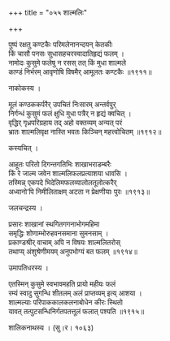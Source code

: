 +++
title = "०५५ शाल्मलिः"

+++


पुष्पं रक्षतु कण्टकैः परिमलेनानन्दयन् केतकीः   
किं चासौ पनसः सुधासहचरस्वादातिहृद्यं फलम् ।  
नामोदः कुसुमे फलेषु न रसस् तत् किं मुधा शाल्मले  
काण्डं निर्भरम् आवृणोषि विषमैर् आमूलतः कण्टकैः ॥१९११॥  


नाकोकस्य ।  


मूलं कण्ठककर्परैर् उपचितं निःसारम् अन्तर्वपुर्  
निर्गन्धं कुसुमं फलं क्षुधि मुधा पत्रैर् न हृद्यं क्वचित् ।  
वृद्धिर् गृध्रपरिग्रहाय तद् अहो वक्तव्यम् अन्यत् परं  
भ्रातः शाल्मलिवृक्ष नास्ति भवतः किञ्चिन् महत्त्वोचितम् ॥१९१२॥  


कस्यचित् ।  


आहूतः परितो दिगन्तगतिभिः शाखाभराडम्बरैः  
किं रे जाल्म जवेन शाल्मलिफलप्रत्याशया धावसि ।  
तस्मिन्न् एकपदे भिदेलिमफलव्यालोलतूलोत्करैर्   
अध्वानो’पि निमीलिताक्षम् अटता न प्रेक्षणीयाः पुरः ॥१९१३॥  


जलचन्द्रस्य ।  


प्रसारः शाखानां स्थगितगगनाभोगमहिमा  
समृद्धिः शोणाम्भोरुहवनसमाना सुमनसाम् ।  
प्रकाण्डश्रीर् वाचाम् अपि न विषयः शाल्मलितरोस्  
तथाप्य् अंशुश्रेणीमयम् अनुपभोग्यं बत फलम् ॥१९१४॥  


उमापतिधरस्य ।  


एतस्मिन् कुसुमे स्वभावमहति प्रायो महीयः फलं  
रम्यं स्वादु सुगन्धि शीतलम् अलं प्राप्तव्यम् इत्य् आशया ।  
शाल्मल्याः परिपाककालकलनाबोधेन कीरः स्थितो  
यावत् तत्पुटसन्धिनिर्गतपतत्तूलं फलात् पश्यति ॥१९१५॥  


शालिकनाथस्य । (सु।र। १०६३)  

